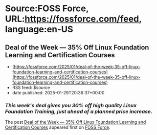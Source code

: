 # Source:FOSS Force, URL:https://fossforce.com/feed, language:en-US

## Deal of the Week — 35% Off Linux Foundation Learning and Certification Courses
 - [https://fossforce.com/2025/01/deal-of-the-week-35-off-linux-foundation-learning-and-certification-courses](https://fossforce.com/2025/01/deal-of-the-week-35-off-linux-foundation-learning-and-certification-courses)
 - RSS feed: $source
 - date published: 2025-01-29T20:36:37+00:00

<h3><em>This week's deal gives you 30% off high quality Linux Foundation Training, just ahead of a planned price increase.</em></h3>
<p>The post <a href="https://fossforce.com/2025/01/deal-of-the-week-35-off-linux-foundation-learning-and-certification-courses/">Deal of the Week &#8212; 35% Off Linux Foundation Learning and Certification Courses</a> appeared first on <a href="https://fossforce.com">FOSS Force</a>.</p>

